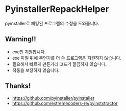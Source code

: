 # PyinstallerRepackHelper
pyinstaller로 패킹된 프로그램의 수정을 도와줍니다.

## Warning!!
- exe만 지원합니다.
- exe 파일 뒤에 무언가를 더 쓴 프로그램은 지원하지 않습니다.
- 필요해서 빠르게 만든거라 코드가 깔끔하지 않습니다.
- 작동을 보장하지 않습니다.

## Thanks!
- https://github.com/pyinstaller/pyinstaller
- https://github.com/extremecoders-re/pyinstxtractor
